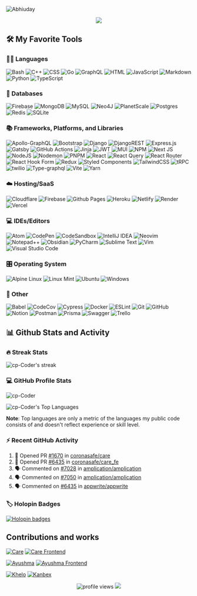 ![Abhiuday](https://github.com/cp-Coder/cp-Coder/assets/77210185/2fea47d3-5df5-4dee-baf9-38e041d8b2fa)

<p align="center">
  <img src="https://readme-typing-svg.demolab.com?font=Operator+Mono&center=true&lines=Full-stack+Developer&width=540&height=45&color=f75c7e&vCenter=true&pause=1000&size=32" /></a>
</p>

## 🛠️ My Favorite Tools

### 👨‍💻 Languages

![Bash](https://img.shields.io/badge/Bash-121011.svg?logo=gnu-bash&logoColor=white)
![C++](https://img.shields.io/badge/C++-%2300599C.svg?logo=c%2B%2B&logoColor=white)
![CSS](https://img.shields.io/badge/CSS-1572B6.svg?logo=css3&logoColor=white)
![Go](https://img.shields.io/badge/Go-%2300ADD8.svg?logo=go&logoColor=white)
![GraphQL](https://img.shields.io/badge/-GraphQL-E10098?logo=graphql&logoColor=white)
![HTML](https://img.shields.io/badge/HTML5-%23E34F26.svg?logo=html5&logoColor=white)
![JavaScript](https://img.shields.io/badge/JavaScript-F7DF1E.svg?logo=javascript&logoColor=black)
![Markdown](https://img.shields.io/badge/Markdown-000000.svg?logo=markdown&logoColor=white)
![Python](https://img.shields.io/badge/Python-3670A0?logo=python&logoColor=ffdd54)
![TypeScript](https://img.shields.io/badge/TypeScript-007ACC.svg?logo=typescript&logoColor=white)

### 💾 Databases

![Firebase](https://img.shields.io/badge/Firebase-a08021?logo=firebase&logoColor=ffcd34)
![MongoDB](https://img.shields.io/badge/MongoDB-%234ea94b.svg?logo=mongodb&logoColor=white)
![MySQL](https://img.shields.io/badge/MySQL-%2300f.svg?logo=mysql&logoColor=white)
![Neo4J](https://img.shields.io/badge/Neo4J-008CC1?logo=neo4j&logoColor=white)
![PlanetScale](https://img.shields.io/badge/PlanetScale-%23000000.svg?logo=planetscale&logoColor=white)
![Postgres](https://img.shields.io/badge/Postgres-%23316192.svg?logo=postgresql&logoColor=white)
![Redis](https://img.shields.io/badge/Redis-%23DD0031.svg?logo=redis&logoColor=white)
![SQLite](https://img.shields.io/badge/SQLite-%2307405e.svg?logo=sqlite&logoColor=white)

### 📚 Frameworks, Platforms, and Libraries

![Apollo-GraphQL](https://img.shields.io/badge/-ApolloGraphQL-311C87?logo=apollo-graphql)
![Bootstrap](https://img.shields.io/badge/BootStrap-%238511FA.svg?logo=bootstrap&logoColor=white)
![Django](https://img.shields.io/badge/Django-%23092E20.svg?logo=django&logoColor=white)
![DjangoREST](https://img.shields.io/badge/Django-REST-ff1709?logo=django&logoColor=white&color=ff1709&labelColor=gray)
![Express.js](https://img.shields.io/badge/Express.js-%23404d59.svg?logo=express&logoColor=%2361DAFB)
![Gatsby](https://img.shields.io/badge/Gatsby-%23663399.svg?logo=gatsby&logoColor=white)
![GitHub Actions](https://img.shields.io/badge/Github%20Actions-%232671E5.svg?logo=githubactions&logoColor=white)
![Jinja](https://img.shields.io/badge/Jinja-white.svg?logo=jinja&logoColor=black)
![JWT](https://img.shields.io/badge/JWT-black?logo=JSON%20web%20tokens)
![MUI](https://img.shields.io/badge/MUI-%230081CB.svg?logo=mui&logoColor=white)
![NPM](https://img.shields.io/badge/NPM-%23CB3837.svg?logo=npm&logoColor=white)
![Next JS](https://img.shields.io/badge/Next-black?logo=next.js&logoColor=white)
![NodeJS](https://img.shields.io/badge/Node.js-6DA55F?logo=node.js&logoColor=white)
![Nodemon](https://img.shields.io/badge/Nodemon-%23323330.svg?logo=nodemon&logoColor=%BBDEAD)
![PNPM](https://img.shields.io/badge/PNPM-%234a4a4a.svg?logo=pnpm&logoColor=f69220)
![React](https://img.shields.io/badge/React-%2320232a.svg?logo=react&logoColor=%2361DAFB)
![React Query](https://img.shields.io/badge/-React%20Query-FF4154?logo=react%20query&logoColor=white)
![React Router](https://img.shields.io/badge/React_Router-CA4245?logo=react-router&logoColor=white)
![React Hook Form](https://img.shields.io/badge/React%20Hook%20Form-%23EC5990.svg?logo=reacthookform&logoColor=white)
![Redux](https://img.shields.io/badge/Redux-%23593d88.svg?logo=redux&logoColor=white)
![Styled Components](https://img.shields.io/badge/Styled--Components-DB7093?logo=styled-components&logoColor=white)
![TailwindCSS](https://img.shields.io/badge/TailwindCSS-%2338B2AC.svg?logo=tailwind-css&logoColor=white)
![tRPC](https://img.shields.io/badge/tRPC-%232596BE.svg?&logo=tRPC&logoColor=white)
![twilio](https://img.shields.io/badge/Twilio-F22F46?logo=Twilio&logoColor=white)
![Type-graphql](https://img.shields.io/badge/-TypeGraphQL-%23C04392)
![Vite](https://img.shields.io/badge/Vite-%23646CFF.svg?logo=vite&logoColor=white)
![Yarn](https://img.shields.io/badge/Yarn-%232C8EBB.svg?logo=yarn&logoColor=white)

### ☁️ Hosting/SaaS

![Cloudflare](https://img.shields.io/badge/Cloudflare-F38020?logo=Cloudflare&logoColor=white)
![Firebase](https://img.shields.io/badge/Firebase-a08021?logo=firebase&logoColor=ffcd34)
![Github Pages](https://img.shields.io/badge/Github%20Pages-121013?logo=github&logoColor=white)
![Heroku](https://img.shields.io/badge/Heroku-%23430098.svg?logo=heroku&logoColor=white)
![Netlify](https://img.shields.io/badge/Netlify-%23000000.svg?logo=netlify&logoColor=#00C7B7)
![Render](https://img.shields.io/badge/Render-%46E3B7.svg?logo=render&logoColor=white)
![Vercel](https://img.shields.io/badge/Vercel-%23000000.svg?logo=vercel&logoColor=white)

### 💻 IDEs/Editors

![Atom](https://img.shields.io/badge/Atom-%2366595C.svg?logo=atom&logoColor=white)
![CodePen](https://img.shields.io/badge/CodePen-white?logo=codepen&logoColor=black)
![CodeSandbox](https://img.shields.io/badge/Codesandbox-040404?logo=codesandbox&logoColor=DBDBDB)
![IntelliJ IDEA](https://img.shields.io/badge/IntelliJIDEA-000000.svg?logo=intellij-idea&logoColor=white)
![Neovim](https://img.shields.io/badge/NeoVim-%2357A143.svg?&logo=neovim&logoColor=white)
![Notepad++](https://img.shields.io/badge/Notepad++-90E59A.svg?logo=notepad%2b%2b&logoColor=black)
![Obsidian](https://img.shields.io/badge/Obsidian-%23483699.svg?logo=obsidian&logoColor=white)
![PyCharm](https://img.shields.io/badge/PyCharm-143?logo=pycharm&logoColor=black&color=black&labelColor=green)
![Sublime Text](https://img.shields.io/badge/Sublime%20Text-%23575757.svg?logo=sublime-text&logoColor=important)
![Vim](https://img.shields.io/badge/VIM-%2311AB00.svg?logo=vim&logoColor=white)
![Visual Studio Code](https://img.shields.io/badge/Visual%20Studio%20Code-0078d7.svg?logo=visual-studio-code&logoColor=white)


### 🎛️ Operating System
<!-- 
![Arch](https://img.shields.io/badge/Arch%20Linux-1793D1?logo=arch-linux&logoColor=fff)
![Elementary OS](https://img.shields.io/badge/Elementary%20OS-black?logo=elementary&logoColor=white)
![Kali](https://img.shields.io/badge/Kali-268BEE?logo=kalilinux&logoColor=white) 
![Manjaro](https://img.shields.io/badge/Manjaro-35BF5C?logo=Manjaro&logoColor=white)
-->
![Alpine Linux](https://img.shields.io/badge/Alpine_Linux-%230D597F.svg?logo=alpine-linux&logoColor=white)
![Linux Mint](https://img.shields.io/badge/Linux%20Mint-87CF3E?logo=Linux%20Mint&logoColor=white)
![Ubuntu](https://img.shields.io/badge/Ubuntu-E95420?logo=ubuntu&logoColor=white)
![Windows](https://img.shields.io/badge/Windows-0078D6?logo=windows&logoColor=white)

### 🥅 Other

![Babel](https://img.shields.io/badge/Babel-F9DC3e?logo=babel&logoColor=black)
![CodeCov](https://img.shields.io/badge/Codecov-%23ff0077.svg?logo=codecov&logoColor=white)
![Cypress](https://img.shields.io/badge/Cypress-%23E5E5E5?logo=cypress&logoColor=058a5e)
![Docker](https://img.shields.io/badge/Docker-%230db7ed.svg?logo=docker&logoColor=white)
![ESLint](https://img.shields.io/badge/ESLint-4B3263?logo=eslint&logoColor=white)
![Git](https://img.shields.io/badge/Git-%23F05033.svg?logo=git&logoColor=white)
![GitHub](https://img.shields.io/badge/Github-%23121011.svg?logo=github&logoColor=white)
![Notion](https://img.shields.io/badge/Notion-%23000000.svg?logo=notion&logoColor=white)
![Postman](https://img.shields.io/badge/Postman-FF6C37?logo=postman&logoColor=white)
![Prisma](https://img.shields.io/badge/Prisma-3982CE?logo=Prisma&logoColor=white)
![Swagger](https://img.shields.io/badge/Swagger-%23Clojure?logo=swagger&logoColor=white)
![Trello](https://img.shields.io/badge/Trello-%23026AA7.svg?logo=Trello&logoColor=white)
<!--
![Sequelize](https://img.shields.io/badge/Sequelize-52B0E7?logo=Sequelize&logoColor=white)
-->

<!-- ### 🎋 ORM

![Prisma](https://img.shields.io/badge/Prisma-3982CE?logo=Prisma&logoColor=white)
![Sequelize](https://img.shields.io/badge/Sequelize-52B0E7?logo=Sequelize&logoColor=white)

### 🧪 Testing

![cypress](https://img.shields.io/badge/Cypress-%23E5E5E5?logo=cypress&logoColor=058a5e)
![Jest](https://img.shields.io/badge/Jest-%23C21325?logo=jest&logoColor=white)

### 🕓 Version Control

![Git](https://img.shields.io/badge/Git-%23F05033.svg?logo=git&logoColor=white)
![GitHub](https://img.shields.io/badge/Github-%23121011.svg?logo=github&logoColor=white)
![GitHub Desktop](https://img.shields.io/badge/GitHub%20Desktop-8034A9.svg?logo=github&logoColor=white) -->

## 📊 Github Stats and Activity

### 🔥 Streak Stats

![cp-Coder's streak](https://streak-stats.demolab.com/?user=cp-Coder&theme=monokai-metallian&hide_border=true)

### 💻 GitHub Profile Stats

![cp-Coder](https://denvercoder1-github-readme-stats.vercel.app/api/?username=cp-Coder&show_icons=true&include_all_commits=true&count_private=true&theme=react&hide_border=true&bg_color=1F222E&title_color=F85D7F&icon_color=F8D866")

![cp-Coder's Top Languages](https://denvercoder1-github-readme-stats.vercel.app/api/top-langs/?username=cp-Coder&langs_count=8&layout=compact&theme=react&hide_border=true&bg_color=1F222E&title_color=F85D7F&icon_color=F8D866)

**Note**: Top languages are only a metric of the languages my public code consists of and doesn't reflect experience or skill level.

<!-- ![cp-Coder's Activity Graph](https://github-readme-activity-graph.vercel.app/graph/?username=cp-Coder&bg_color=1F222E&color=F8D866&line=F85D7F&point=FFFFFF&hide_border=true) -->

### ⚡ Recent GitHub Activity

<!--START_SECTION:activity-->
1. 💪 Opened PR [#1670](https://github.com/coronasafe/care/pull/1670) in [coronasafe/care](https://github.com/coronasafe/care)
2. 💪 Opened PR [#6435](https://github.com/coronasafe/care_fe/pull/6435) in [coronasafe/care_fe](https://github.com/coronasafe/care_fe)
3. 🗣 Commented on [#7028](https://github.com/amplication/amplication/issues/7028#issuecomment-1750122397) in [amplication/amplication](https://github.com/amplication/amplication)
4. 🗣 Commented on [#7050](https://github.com/amplication/amplication/issues/7050#issuecomment-1750121340) in [amplication/amplication](https://github.com/amplication/amplication)
5. 🗣 Commented on [#6435](https://github.com/appwrite/appwrite/issues/6435#issuecomment-1750120563) in [appwrite/appwrite](https://github.com/appwrite/appwrite)
<!--END_SECTION:activity-->

### 🏷️ Holopin Badges

[![Holopin badges](https://holopin.me/adonis)](https://holopin.io/@adonis)

## Contributions and works

[![Care](https://github-readme-stats-lac-two-27.vercel.app/api/pin/?username=coronasafe&repo=care&theme=react&bg_color=1F222E&title_color=F85D7F&hide_border=true&icon_color=F8D866&show_icons=false)](https://github.com/coronasafe/care)
[![Care Frontend](https://github-readme-stats-lac-two-27.vercel.app/api/pin/?username=coronasafe&repo=care_fe&theme=react&bg_color=1F222E&title_color=F85D7F&hide_border=true&icon_color=F8D866&show_icons=false)](https://github.com/coronasafe/care_fe)

[![Ayushma](https://github-readme-stats-lac-two-27.vercel.app/api/pin/?username=coronasafe&repo=ayushma&theme=react&bg_color=1F222E&title_color=F85D7F&hide_border=true&icon_color=F8D866&show_icons=false)](https://github.com/coronasafe/ayushma_fe)
[![Ayushma Frontend](https://github-readme-stats-lac-two-27.vercel.app/api/pin/?username=coronasafe&repo=ayushma_fe&theme=react&bg_color=1F222E&title_color=F85D7F&hide_border=true&icon_color=F8D866&show_icons=false)](https://github.com/coronasafe/ayushma_fe)

[![Khelo](https://github-readme-stats-lac-two-27.vercel.app/api/pin/?username=cp-Coder&repo=khelo&theme=react&bg_color=1F222E&title_color=F85D7F&hide_border=true&icon_color=F8D866&show_icons=false)](https://github.com/cp-Coder/khelo)
[![Kanbex](https://github-readme-stats-lac-two-27.vercel.app/api/pin/?username=cp-Coder&repo=kanbex&theme=react&bg_color=1F222E&title_color=F85D7F&hide_border=true&icon_color=F8D866&show_icons=false)](https://github.com/cp-Coder/kanbex)

<!-- [![Arike](https://github-readme-stats.vercel.app/api/pin/?username=cp-Coder&repo=arike&theme=react&bg_color=1F222E&title_color=F85D7F&hide_border=true&icon_color=F8D866&show_icons=false)](https://github.com/cp-Coder/arike) -->

<p align="center">
 <img src="https://komarev.com/ghpvc/?username=cp-Coder&color=6ad600" alt="profile views">
 <img src="https://visitor-badge.laobi.icu/badge?page_id=cp-Coder.cp-Coder">
</p>
